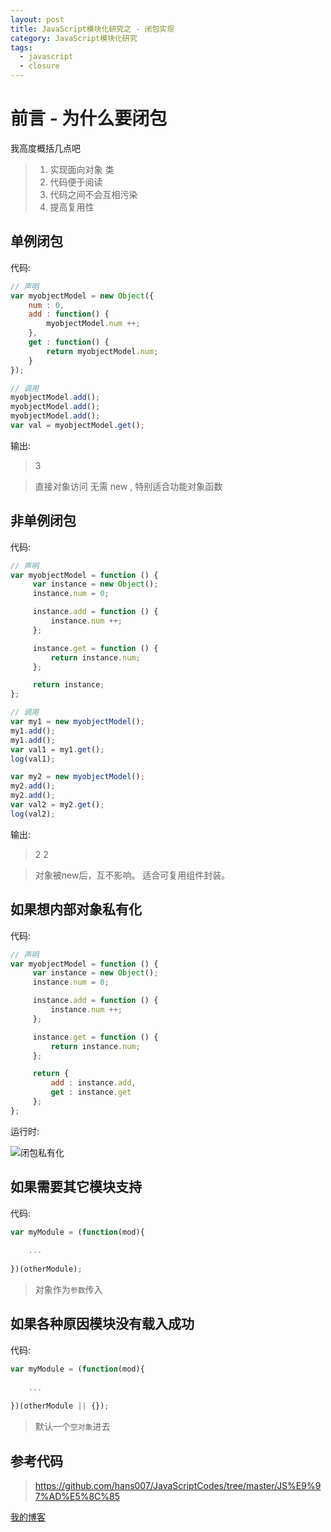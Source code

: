 ```yaml
---
layout: post
title: JavaScript模块化研究之 - 闭包实现
category: JavaScript模块化研究
tags: 
  - javascript
  - closure
---
```


# 前言 - 为什么要闭包

我高度概括几点吧

> 1. 实现面向对象 类
> 2. 代码便于阅读
> 3. 代码之间不会互相污染
> 4. 提高复用性

## 单例闭包

代码:

```javascript
// 声明
var myobjectModel = new Object({
    num : 0,
    add : function() {
        myobjectModel.num ++;
    },
    get : function() {
        return myobjectModel.num;
    }
});

// 调用
myobjectModel.add();
myobjectModel.add();
myobjectModel.add();
var val = myobjectModel.get();
```

输出:

> 3

> 直接对象访问 无需 new , 特别适合功能对象函数

## 非单例闭包

代码:

```javascript
// 声明
var myobjectModel = function () {
     var instance = new Object();
     instance.num = 0;

     instance.add = function () {
         instance.num ++;
     };

     instance.get = function () {
         return instance.num;
     };

     return instance;
};

// 调用
var my1 = new myobjectModel();
my1.add();
my1.add();
var val1 = my1.get();
log(val1);

var my2 = new myobjectModel();
my2.add();
my2.add();
var val2 = my2.get();
log(val2);
```

输出:

> 2
> 2

> 对象被new后，互不影响。
> 适合可复用组件封装。

## 如果想内部对象私有化

代码:

```javascript
// 声明
var myobjectModel = function () {
     var instance = new Object();
     instance.num = 0;

     instance.add = function () {
         instance.num ++;
     };

     instance.get = function () {
         return instance.num;
     };

     return {
         add : instance.add,
         get : instance.get
     };
};
```

运行时:

![闭包私有化](http://oflimcy5e.bkt.clouddn.com/closure.png)

## 如果需要其它模块支持

代码:

```javascript
var myModule = (function(mod){
    
    ...
    
})(otherModule);
```

> 对象作为`参数`传入

## 如果各种原因模块没有载入成功

代码:

```javascript
var myModule = (function(mod){
    
    ...
    
})(otherModule || {});
```

> 默认一个`空对象`进去

## 参考代码

> https://github.com/hans007/JavaScriptCodes/tree/master/JS%E9%97%AD%E5%8C%85

[我的博客](https://hans007.github.io)